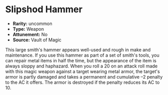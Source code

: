 
# Slipshod Hammer

* **Rarity:** uncommon
* **Type:** Weapon
* **Attunement:** No
* **Source:** Vault of Magic


This large smith's hammer appears well-used and rough in make and maintenance. If you use this hammer as part of a set of smith's tools, you can repair metal items in half the time, but the appearance of the item is always sloppy and haphazard. When you roll a 20 on an attack roll made with this magic weapon against a target wearing metal armor, the target's armor is partly damaged and takes a permanent and cumulative –2 penalty to the AC it offers. The armor is destroyed if the penalty reduces its AC to 10.
